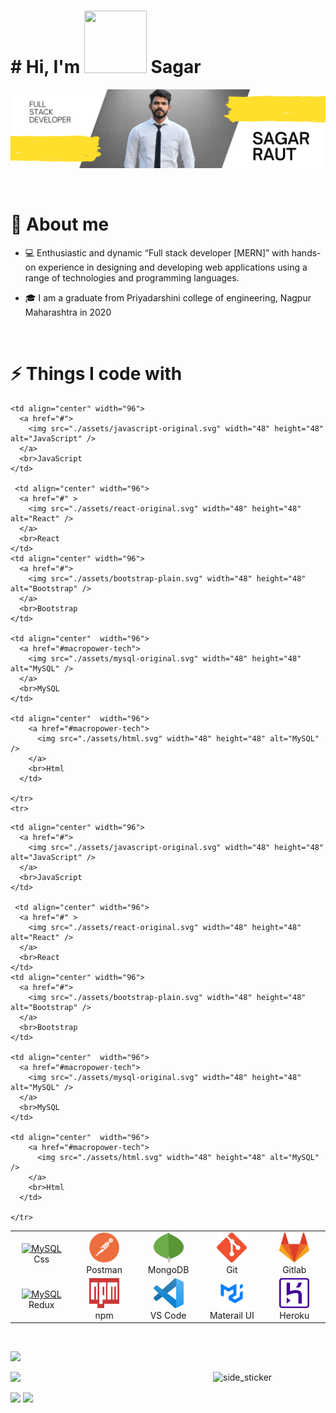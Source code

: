 
<h1>
  # Hi, I'm <img src="https://raw.githubusercontent.com/nixin72/nixin72/master/wave.gif" width="100" height="100">  Sagar

</h1>
<p align="left">
<img src="LOGO 1.png" alt="nametag" >
</p>
<br />

<h1>📖 About me</h1>

* 💻 Enthusiastic and dynamic “Full stack developer [MERN]” with hands-on experience in designing and developing web applications using a range of technologies and programming languages. 



* 🎓 I am a graduate from Priyadarshini college of engineering, Nagpur Maharashtra in 2020


<br />

<h1>⚡ Things I code with</h1>

<table >
    <tr >
       
    <td align="center" width="96">
      <a href="#">
        <img src="./assets/javascript-original.svg" width="48" height="48" alt="JavaScript" />
      </a>
      <br>JavaScript
    </td>
    
     <td align="center" width="96">
      <a href="#" >
        <img src="./assets/react-original.svg" width="48" height="48" alt="React" />
      </a>
      <br>React
    </td>
    <td align="center" width="96">
      <a href="#">
        <img src="./assets/bootstrap-plain.svg" width="48" height="48" alt="Bootstrap" />
      </a>
      <br>Bootstrap
    </td>
  
    <td align="center"  width="96">
      <a href="#macropower-tech">
        <img src="./assets/mysql-original.svg" width="48" height="48" alt="MySQL" />
      </a>
      <br>MySQL
    </td>

    <td align="center"  width="96">
        <a href="#macropower-tech">
          <img src="./assets/html.svg" width="48" height="48" alt="MySQL" />
        </a>
        <br>Html
      </td>
   
    </tr>
    <tr>

<td align="center"  width="96">
      <a href="#macropower-tech">
        <img src="./assets/css.svg" width="48" height="48" alt="MySQL" />
      </a>
      <br>Css
    </td>

<td align="center"  width="96">
      <a href="#macropower-tech">
        <img src="./assets/postman.svg" width="48" height="48" alt="MySQL" />
      </a>
      <br>Postman
    </td>

<td align="center"  width="96">
      <a href="#macropower-tech">
        <img src="./assets/mongodb.svg" width="48" height="48" alt="MySQL" />
      </a>
      <br>MongoDB
    </td>
<td align="center"  width="96">
      <a href="#macropower-tech">
        <img src="./assets/git.svg" width="48" height="48" alt="MySQL" />
      </a>
      <br>Git
    </td>
<td align="center"  width="96">
      <a href="#macropower-tech">
        <img src="./assets/gitlab.svg" width="48" height="48" alt="MySQL" />
      </a>
      <br>Gitlab
    </td>
    </tr>
    <tr>
<td align="center"  width="96">
      <a href="#macropower-tech">
        <img src="./assets/redux.svg" width="48" height="48" alt="MySQL" />
      </a>
      <br>Redux
    </td>
<td align="center"  width="96">
      <a href="#macropower-tech">
        <img src="./assets/npm.svg" width="48" height="48" alt="MySQL" />
      </a>
      <br>npm
    </td>



<td align="center"  width="96">
      <a href="#macropower-tech">
        <img src="./assets/visual-studio-code.svg" width="48" height="48" alt="MySQL" />
      </a>
      <br>VS Code
    </td>
<td align="center"  width="96">
      <a href="#macropower-tech">
        <img src="./assets/materialui.png" width="48" height="48" alt="MySQL" />
      </a>
      <br>Materail UI
    </td>
<td align="center"  width="96">
      <a href="#macropower-tech">
        <img src="./assets/heroku.svg" width="48" height="48" alt="MySQL" />
      </a>
      <br>Heroku
    </td>
    </tr>
  
  <tr >
       
    <td align="center" width="96">
      <a href="#">
        <img src="./assets/javascript-original.svg" width="48" height="48" alt="JavaScript" />
      </a>
      <br>JavaScript
    </td>
    
     <td align="center" width="96">
      <a href="#" >
        <img src="./assets/react-original.svg" width="48" height="48" alt="React" />
      </a>
      <br>React
    </td>
    <td align="center" width="96">
      <a href="#">
        <img src="./assets/bootstrap-plain.svg" width="48" height="48" alt="Bootstrap" />
      </a>
      <br>Bootstrap
    </td>
  
    <td align="center"  width="96">
      <a href="#macropower-tech">
        <img src="./assets/mysql-original.svg" width="48" height="48" alt="MySQL" />
      </a>
      <br>MySQL
    </td>

    <td align="center"  width="96">
        <a href="#macropower-tech">
          <img src="./assets/html.svg" width="48" height="48" alt="MySQL" />
        </a>
        <br>Html
      </td>
   
    </tr>
  
  
  
</table>



<br />


<a><img src="https://user-images.githubusercontent.com/73097560/115834477-dbab4500-a447-11eb-908a-139a6edaec5c.gif"></a>
<p>
<img align="right" width="180" alt="side_sticker" src="https://media.giphy.com/media/TEnXkcsHrP4YedChhA/giphy.gif" />

<img src="https://github-readme-stats.vercel.app/api?username=raut07sagar&show_icons=true&theme=radical" />
</p>
<img src="https://github-readme-streak-stats.herokuapp.com/?user=raut07sagar&theme=radical" />

<img src="https://github-readme-stats.vercel.app/api/top-langs/?username=raut07sagar&layout=compact&theme=radical&langs_count=6" />



